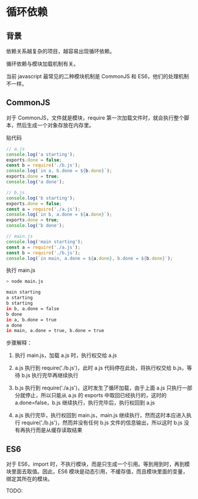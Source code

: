 # 循环依赖

## 背景

依赖关系越复杂的项目，越容易出现循环依赖。

循环依赖与模块加载机制有关。

当前 javascript 最常见的二种模块机制是 CommonJS 和 ES6，他们的处理机制不一样。

## CommonJS

对于 CommonJS，文件就是模块，require 第一次加载文件时，就会执行整个脚本，然后生成一个对象存放在内存里。

贴代码

```js
// a.js
console.log('a starting');
exports.done = false;
const b = require('./b.js');
console.log(`in a, b.done = ${b.done}`);
exports.done = true;
console.log('a done');
```

```js
// b.js
console.log('b starting');
exports.done = false;
const a = require('./a.js');
console.log(`in b, a.done = ${a.done}`);
exports.done = true;
console.log('b done');
```

```js
// main.js
console.log('main starting');
const a = require('./a.js');
const b = require('./b.js');
console.log(`in main, a.done = ${a.done}, b.done = ${b.done}`);
```

执行 main.js

```bash
> node main.js

main starting
a starting
b starting
in b, a.done = false
b done
in a, b.done = true
a done
in main, a.done = true, b.done = true
```

步骤解释：

1. 执行 main.js，加载 a.js 时，执行权交给 a.js

2. a.js 执行到 require('./b.js')，此时 a.js 代码停在此处，将执行权交给 b.js，等待 b.js 执行完毕再继续执行

3. b.js 执行到 require('./a.js')，这时发生了循环加载，由于上面 a.js 只执行一部分就停止，所以只能从 a.js 的 exports 中取回已经执行的，这时的 a.done=false，b.js 继续执行，执行完毕后，执行权回到 a.js

4. a.js 执行完毕，执行权回到 main.js，main.js 继续执行，然而这时本应进入执行 require('./b.js')，然而并没有任何 b.js 文件的信息输出，所以这时 b.js 没有再执行而是从缓存读取结果

## ES6

对于 ES6，import 时，不执行模块，而是只生成一个引用。等到用到时，再到模块里面去取值。因此，ES6 模块是动态引用，不缓存值，而且模块里面的变量，绑定其所在的模块。

TODO:
